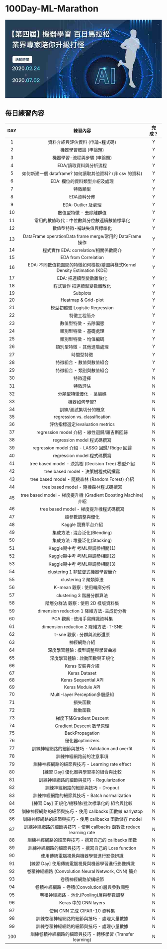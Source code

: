 # 100Day-ML-Marathon

![coverPhoto](images/coverPhoto.jpg?raw=true)

## 每日練習內容
| DAY | 練習內容 | 完成？ |
|:---:| :------: | :----: |
| 1 | 資料介紹與評估資料 (申論+程式碼) | Y |
| 2 | 機器學習概論 (申論題) | Y |
| 3 | 機器學習-流程與步驟 (申論題) | Y |
| 4 | EDA/讀取資料與分析流程 | Y |
| 5 | 如何新建一個 dataframe? 如何讀取其他資料? (非 csv 的資料) | Y |
| 6 | EDA: 欄位的資料類型介紹及處理 | Y |
| 7 | 特徵類型 | Y |
| 8 | EDA資料分佈 | Y |
| 9 | EDA: Outlier 及處理 | Y |
| 10 | 數值型特徵 - 去除離群值 | Y |
| 11 | 常用的數值取代：中位數與分位數連續數值標準化 | Y |
| 12 | 數值型特徵-補缺失值與標準化 | Y |
| 13 | DataFrame operationData frame merge/常用的 DataFrame 操作 | Y |
| 14 | 程式實作 EDA: correlation/相關係數簡介 | Y |
| 15 | EDA from Correlation | Y |
| 16 | EDA: 不同數值範圍間的特徵如何檢視/繪圖與樣式Kernel Density Estimation (KDE) | Y |
| 17 | EDA: 把連續型變數離散化 | Y |
| 18 | 程式實作 把連續型變數離散化 | Y |
| 19 | Subplots | Y |
| 20 | Heatmap & Grid-plot | Y |
| 21 | 模型初體驗 Logistic Regression | Y |
| 22 | 特徵工程簡介 | Y |
| 23 | 數值型特徵 - 去除偏態 | Y |
| 24 | 類別型特徵 - 基礎處理 | Y |
| 25 | 類別型特徵 - 均值編碼 | Y |
| 26 | 類別型特徵 - 其他進階處理 | Y |
| 27 | 時間型特徵 | Y |
| 28 | 特徵組合 - 數值與數值組合 | Y |
| 29 | 特徵組合 - 類別與數值組合 | Y |
| 30 | 特徵選擇 | N |
| 31 | 特徵評估 | N |
| 32 | 分類型特徵優化 - 葉編碼 | N |
| 33 | 機器如何學習? | N |
| 34 | 訓練/測試集切分的概念 | N |
| 35 | regression vs. classification | N |
| 36 | 評估指標選定/evaluation metrics | N |
| 37 | regression model 介紹 - 線性迴歸/羅吉斯回歸 | N |
| 38 | regression model 程式碼撰寫 | N |
| 39 | regression model 介紹 - LASSO 回歸/ Ridge 回歸 | N |
| 40 | regression model 程式碼撰寫 | N |
| 41 | tree based model - 決策樹 (Decision Tree) 模型介紹 | N |
| 42 | tree based model - 決策樹程式碼撰寫 | N |
| 43 | tree based model - 隨機森林 (Random Forest) 介紹 | N |
| 44 | tree based model - 隨機森林程式碼撰寫 | N |
| 45 | tree based model - 梯度提升機 (Gradient Boosting Machine) 介紹 | N |
| 46 | tree based model - 梯度提升機程式碼撰寫 | N |
| 47 | 超參數調整與優化 | N |
| 48 | Kaggle 競賽平台介紹 | N |
| 49 | 集成方法 : 混合泛化(Blending) | N |
| 50 | 集成方法 : 堆疊泛化(Stacking) | N |
| 51 | Kaggle期中考 考ML與調參相關(1) | N |
| 52 | Kaggle期中考 考ML與調參相關(2) | N |
| 53 | Kaggle期中考 考ML與調參相關(3) | N |
| 54 | clustering 1 非監督式機器學習簡介 | N |
| 55 | clustering 2 聚類算法 | N |
| 56 | K-mean 觀察 : 使用輪廓分析 | N |
| 57 | clustering 3 階層分群算法 | N |
| 58 | 階層分群法 觀察 : 使用 2D 樣版資料集 | N |
| 59 | dimension reduction 1 降維方法-主成份分析 | N |
| 60 | PCA 觀察 : 使用手寫辨識資料集 | N |
| 61 | dimension reduction 2 降維方法-T-SNE | N |
| 62 | t-sne 觀察 : 分群與流形還原 | N |
| 63 | 神經網路介紹 | N |
| 64 | 深度學習體驗 : 模型調整與學習曲線 | N |
| 65 | 深度學習體驗 : 啟動函數與正規化 | N |
| 66 | Keras 安裝與介紹 | N |
| 67 | Keras Dataset | N |
| 68 | Keras Sequential API | N |
| 69 | Keras Module API | N |
| 70 | Multi-layer Perception多層感知 | N |
| 71 | 損失函數 | N |
| 72 | 啟動函數 | N |
| 73 | 梯度下降Gradient Descent | N |
| 74 | Gradient Descent 數學原理 | N |
| 75 | BackPropagation | N |
| 76 | 優化器optimizers | N |
| 77 | 訓練神經網路的細節與技巧 - Validation and overfit | N |
| 78 | 訓練神經網路前的注意事項 | N |
| 79 | 訓練神經網路的細節與技巧 - Learning rate effect | N |
| 80 | [練習 Day] 優化器與學習率的組合與比較 | N |
| 81 | 訓練神經網路的細節與技巧 - Regularization | N |
| 82 | 訓練神經網路的細節與技巧 - Dropout | N |
| 83 | 訓練神經網路的細節與技巧 - Batch normalization | N |
| 84 | [練習 Day] 正規化/機移除/批次標準化的 組合與比較 | N |
| 85 | 訓練神經網路的細節與技巧 - 使用 callbacks 函數做 earlystop | N |
| 86 | 訓練神經網路的細節與技巧 - 使用 callbacks 函數儲存 model | N |
| 87 | 訓練神經網路的細節與技巧 - 使用 callbacks 函數做 reduce learning rate | N |
| 88 | 訓練神經網路的細節與技巧 - 撰寫自己的 callbacks 函數 | N |
| 89 | 訓練神經網路的細節與技巧 - 撰寫自己的 Loss function | N |
| 90 | 使用傳統電腦視覺與機器學習進行影像辨識 | N |
| 91 | [練習 Day] 使用傳統電腦視覺與機器學習進行影像辨識 | N |
| 92 | 卷積神經網路 (Convolution Neural Network, CNN) 簡介 | N |
| 93 | 卷積神經網路架構細節 | N |
| 94 | 卷積神經網路 - 卷積(Convolution)層與參數調整 | N |
| 95 | 卷積神經網路 - 池化(Pooling)層與參數調整 | N |
| 96 | Keras 中的 CNN layers | N |
| 97 | 使用 CNN 完成 CIFAR-10 資料集 | N |
| 98 | 訓練卷積神經網路的細節與技巧 - 處理大量數據 | N |
| 99 | 訓練卷積神經網路的細節與技巧 - 處理小量數據 | N |
| 100 | 訓練卷積神經網路的細節與技巧 - 轉移學習 (Transfer learning) | N |